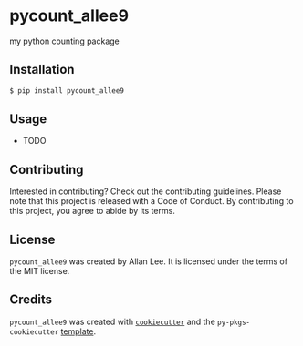 # pycount_allee9

my python counting package

## Installation

```bash
$ pip install pycount_allee9
```

## Usage

- TODO

## Contributing

Interested in contributing? Check out the contributing guidelines. Please note that this project is released with a Code of Conduct. By contributing to this project, you agree to abide by its terms.

## License

`pycount_allee9` was created by Allan Lee. It is licensed under the terms of the MIT license.

## Credits

`pycount_allee9` was created with [`cookiecutter`](https://cookiecutter.readthedocs.io/en/latest/) and the `py-pkgs-cookiecutter` [template](https://github.com/py-pkgs/py-pkgs-cookiecutter).
